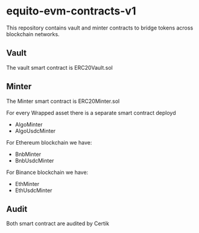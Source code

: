# equito-evm-contracts-v1

This repository contains vault and minter contracts to bridge tokens across blockchain networks.

## Vault

The vault smart contract is ERC20Vault.sol

## Minter

The Minter smart contract is ERC20Minter.sol

For every Wrapped asset there is a separate smart contract deployd
- AlgoMinter
- AlgoUsdcMinter

For Ethereum blockchain we have:
- BnbMinter
- BnbUsdcMinter

For Binance blockchain we have:
- EthMinter
- EthUsdcMinter
## Audit

Both smart contract are audited by Certik